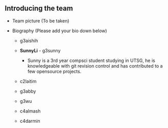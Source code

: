 ## Introducing the team

- Team picture
    (To be taken)
    
- Biography (Please add your bio down below)
  - g3aishih
  
  - **SunnyLi** - g3sunny
    - Sunny is a 3rd year compsci student studying in UTSG,
      he is knowledgeable with git revision control and has
      contributed to a few opensource projects.
  
  - c2laitim
  
  - g3abby
  
  - g3wu
  
  - c4almash
  
  - c4darmin
